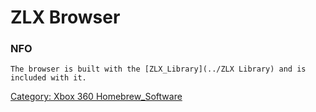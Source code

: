 # ZLX Browser

### NFO

    The browser is built with the [ZLX_Library](../ZLX Library) and is included with it.

[Category: Xbox 360 Homebrew_Software](../Category_Xbox360_Homebrew_Software)
